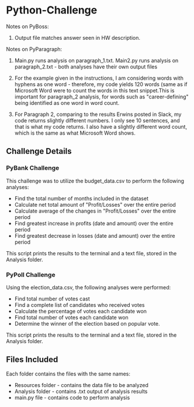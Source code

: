 # Python-Challenge

Notes on PyBoss:
1. Output file matches answer seen in HW description.

Notes on PyParagraph:
1. Main.py runs analysis on paragraph_1.txt. Main2.py runs analysis on paragraph_2.txt - both analyses have their own output files

2. For the example given in the instructions, I am considering words with hyphens as one word - therefore, my code yields 120 words (same as if Microsoft Word were to count the words in this text snippet.This is important for paragraph_2 analysis, for words such as "career-defining" being identified as one word in word count.

3. For Paragraph 2, comparing to the results Erwins posted in Slack, my code returns slightly different numbers. I only see 10 sentences, and that is what my code returns. I also have a slightly different word count, which is the same as what Microsoft Word shows.

## Challenge Details 

### PyBank Challenge

This challenge was to utilize the budget_data.csv to perform the following analyses:
* Find the total number of months included in the dataset
* Calculate net total amount of "Profit/Losses" over the entire period
* Calculate average of the changes in "Profit/Losses" over the entire period
* Find greatest increase in profits (date and amount) over the entire period
* Find greatest decrease in losses (date and amount) over the entire period

This script prints the results to the terminal and a text file, stored in the Analysis folder.

### PyPoll Challenge

Using the election_data.csv, the following analyses were performed:
* Find total number of votes cast
* Find a complete list of candidates who received votes 
* Calculate the percentage of votes each candidate won
* Find total number of votes each candidate won
* Determine the winner of the election based on popular vote.

This script prints the results to the terminal and a text file, stored in the Analysis folder.

## Files Included

Each folder contains the files with the same names:
* Resources folder - contains the data file to be analyzed
* Analysis folder - contains .txt output of analysis results
* main.py file - contains code to perform analysis
